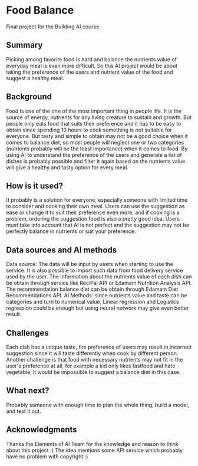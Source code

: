 
<!-- This is the markdown template for the final project of the Building AI course, 
created by Reaktor Innovations and University of Helsinki. 
Copy the template, paste it to your GitHub README and edit! -->

# Food Balance

Final project for the Building AI course.

## Summary

Picking among favorite food is hard and balance the nutrients value of everyday meal is even more difficult. So this AI project would be about taking the preference of the users and nutrient value of the food and suggest a healthy meal.


## Background

Food is one of the one of the most important thing in people life. It is the source of energy, nutrients for any living creature to sustain and growth. But people only eats food that suits their preference and it has to be easy to obtain since spending 10 hours to cook something is not suitable for everyone. But tasty and simple to obtain may not be a good choice when it comes to balance diet, so most people will neglect one or two categories (nutrients probably will be the least importance) when it comes to food. By using AI to understand the preference of the users and generate a list of dishes is probably possible and filter it again based on the nutrients value will give a healthy and tasty option for every meal.


## How is it used?

It probably is a solution for everyone, especially someone with limited time to consider and cooking their own meal. Users can use the suggestion as ease or change it to suit their preference even more, and if cooking is a problem, ordering the suggestion food is also a pretty good idea. Users must take into account that AI is not perfect and the suggestion may not be perfectly balance in nutrients or suit your preference.


## Data sources and AI methods

Data source: The data will be input by users when starting to use the service. It is also possible to import such data from food delivery service used by the user. The information about the nutrients value of each dish can be obtain through service like ReciPal API or Edamam Nutrition Analysis API. The recommendation balance diet can be obtain through Edamam Diet Recommendations API. AI Methods: since nutrients value and taste can be categories and turn to numerical value, Linear regression and Logistics regression could be enough but using neural network may give even better result.

## Challenges

Each dish has a unique taste, the preference of users may result in incorrect suggestion since it will taste differently when cook by different person. Another challenge is that food with necessary nutrients may not fit in the user's preference at all, for example a kid only likes fastfood and hate vegetable, it would be impossible to suggest a balance diet in this case.

## What next?

Probably someone with enough time to plan the whole thing, build a model, and test it out.

## Acknowledgments

Thanks the Elements of AI Team for the knowledge and reason to think about this project :)
The idea mentions some API service which probably have no problem with copyright :)
